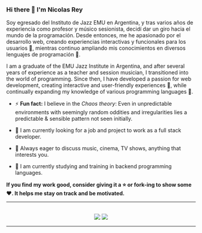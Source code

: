 

### Hi there 👋 I'm Nicolas Rey


Soy egresado del Instituto de Jazz EMU en Argentina, y tras varios años de experiencia como profesor y músico sesionista, decidí dar un giro hacia el mundo de la programación. Desde entonces, me he apasionado por el desarrollo web, creando experiencias interactivas y funcionales para los usuarios 🚀, mientras continuo ampliando mis conocimientos en diversos lenguajes de programación 📜.

I am a graduate of the EMU Jazz Institute in Argentina, and after several years of experience as a teacher and session musician, I transitioned into the world of programming. Since then, I have developed a passion for web development, creating interactive and user-friendly experiences 🚀, while continually expanding my knowledge of various programming languages 📜.


- ⚡ **Fun fact:** I believe in the *Chaos theory*: Even in unpredictable environments with seemingly random oddities and irregularities lies a predictable & sensible pattern not seen initially.
- 🔭 I am currently looking for a job and project to work as a full stack developer.

- 💬 Always eager to discuss music, cinema, TV shows, anything that interests you.


- 🌱 I am currently studying and training in backend programming languages.





    
    
**If you find my work good, consider giving it a :star: or fork-ing to show some :heart:. It helps me stay on track and be motivated.**
<hr>
<p align="center">
<br>	
<a target="_blank" href="https://www.linkedin.com/in/nanorey"><img src="https://img.shields.io/badge/-LinkedIn-0077B5?style=for-the-badge&logo=Linkedin&logoColor=white"></img></a>
<a target="_blank" href="mailto:nanhoirey94@gmail.com"><img src="https://img.shields.io/badge/-Gmail-D14836?style=for-the-badge&logo=Gmail&logoColor=white"></img></a>

<br>
</p>

-----


